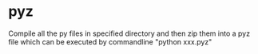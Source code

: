 # pyz
Compile all the py files in specified directory and then zip them into a pyz file which can be executed by commandline "python xxx.pyz"
